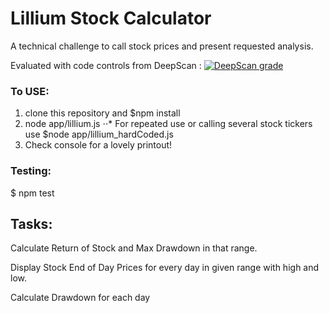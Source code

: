 # Lillium Stock Calculator
A technical challenge to call stock prices and present requested analysis.

Evaluated with code controls from DeepScan : 
[![DeepScan grade](https://deepscan.io/api/projects/3366/branches/29890/badge/grade.svg)](https://deepscan.io/dashboard#view=project&pid=3366&bid=29890)
### To USE:
1. clone this repository and $npm install
2. node app/lillium.js
⋅⋅* For repeated use or calling several stock tickers use $node app/lillium_hardCoded.js
3. Check console for a lovely printout!

### Testing: 
$ npm test

## Tasks:
Calculate Return of Stock and Max Drawdown in that range.

Display Stock End of Day Prices for every day in given range with high and low.

Calculate Drawdown for each day
